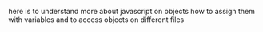 here is to understand more about javascript on objects how to assign them with variables and to access objects on different files
